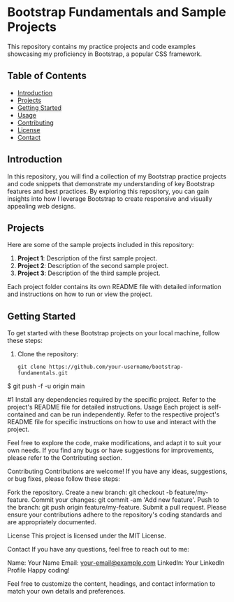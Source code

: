 # Bootstrap Fundamentals and Sample Projects

This repository contains my practice projects and code examples showcasing my proficiency in Bootstrap, a popular CSS framework.

## Table of Contents

- [Introduction](#introduction)
- [Projects](#projects)
- [Getting Started](#getting-started)
- [Usage](#usage)
- [Contributing](#contributing)
- [License](#license)
- [Contact](#contact)

## Introduction

In this repository, you will find a collection of my Bootstrap practice projects and code snippets that demonstrate my understanding of key Bootstrap features and best practices. By exploring this repository, you can gain insights into how I leverage Bootstrap to create responsive and visually appealing web designs.

## Projects

Here are some of the sample projects included in this repository:

1. **Project 1**: Description of the first sample project.
2. **Project 2**: Description of the second sample project.
3. **Project 3**: Description of the third sample project.

Each project folder contains its own README file with detailed information and instructions on how to run or view the project.

## Getting Started

To get started with these Bootstrap projects on your local machine, follow these steps:

1. Clone the repository:

   ```shell
   git clone https://github.com/your-username/bootstrap-fundamentals.git

$ git push -f -u origin main

#1 Install any dependencies required by the specific project. Refer to the project's README file for detailed instructions.
Usage
Each project is self-contained and can be run independently. Refer to the respective project's README file for specific instructions on how to use and interact with the project.

Feel free to explore the code, make modifications, and adapt it to suit your own needs. If you find any bugs or have suggestions for improvements, please refer to the Contributing section.

Contributing
Contributions are welcome! If you have any ideas, suggestions, or bug fixes, please follow these steps:

Fork the repository.
Create a new branch: git checkout -b feature/my-feature.
Commit your changes: git commit -am 'Add new feature'.
Push to the branch: git push origin feature/my-feature.
Submit a pull request.
Please ensure your contributions adhere to the repository's coding standards and are appropriately documented.

License
This project is licensed under the MIT License.

Contact
If you have any questions, feel free to reach out to me:

Name: Your Name
Email: your-email@example.com
LinkedIn: Your LinkedIn Profile
Happy coding!

Feel free to customize the content, headings, and contact information to match your own details and preferences.





